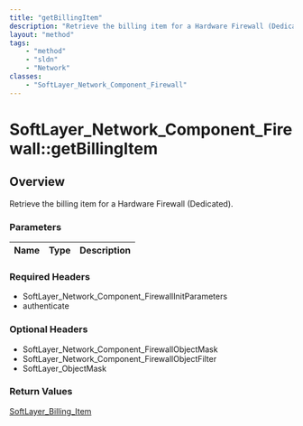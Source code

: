 ```yaml
---
title: "getBillingItem"
description: "Retrieve the billing item for a Hardware Firewall (Dedicated)."
layout: "method"
tags:
    - "method"
    - "sldn"
    - "Network"
classes:
    - "SoftLayer_Network_Component_Firewall"
---
```

# SoftLayer_Network_Component_Firewall::getBillingItem
## Overview 
Retrieve the billing item for a Hardware Firewall (Dedicated).

### Parameters 
|Name | Type | Description |
| --- | --- | --- |


### Required Headers
* SoftLayer_Network_Component_FirewallInitParameters
* authenticate

### Optional Headers
* SoftLayer_Network_Component_FirewallObjectMask
* SoftLayer_Network_Component_FirewallObjectFilter
* SoftLayer_ObjectMask

### Return Values
<a href='/reference/datatypes/SoftLayer_Billing_Item'>SoftLayer_Billing_Item </a>
